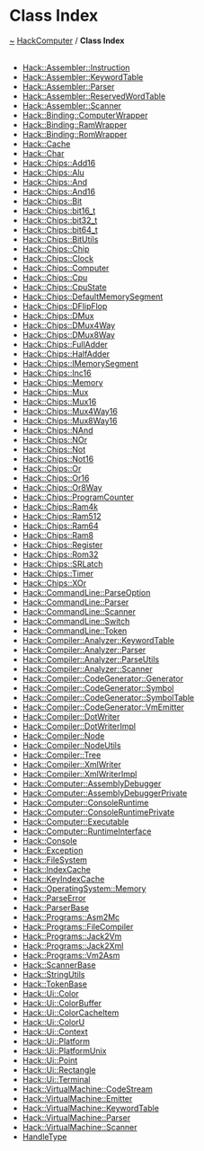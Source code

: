 <a id="class-index"></a>
<h1>Class Index</h1>
<a href="https://github.com/CharlesCarley/HackComputer#~">~</a>
<a href="index.md#index">HackComputer</a>
<span class="inline-text">/</span>
<span class="bold-text"><b>Class Index</b></span>
<br/>
<br/>
<ul>
<li><a href="classHack_1_1Assembler_1_1Instruction.md#instruction">Hack::Assembler::Instruction</a>
</li>
<li><a href="structHack_1_1Assembler_1_1KeywordTable.md#keywordtable">Hack::Assembler::KeywordTable</a>
</li>
<li><a href="classHack_1_1Assembler_1_1Parser.md#parser">Hack::Assembler::Parser</a>
</li>
<li><a href="structHack_1_1Assembler_1_1ReservedWordTable.md#reservedwordtable">Hack::Assembler::ReservedWordTable</a>
</li>
<li><a href="classHack_1_1Assembler_1_1Scanner.md#scanner">Hack::Assembler::Scanner</a>
</li>
<li><a href="classHack_1_1Binding_1_1ComputerWrapper.md#computerwrapper">Hack::Binding::ComputerWrapper</a>
</li>
<li><a href="classHack_1_1Binding_1_1RamWrapper.md#ramwrapper">Hack::Binding::RamWrapper</a>
</li>
<li><a href="classHack_1_1Binding_1_1RomWrapper.md#romwrapper">Hack::Binding::RomWrapper</a>
</li>
<li><a href="classHack_1_1Cache.md#cache">Hack::Cache</a>
</li>
<li><a href="classHack_1_1Char.md#char">Hack::Char</a>
</li>
<li><a href="classHack_1_1Chips_1_1Add16.md#add16">Hack::Chips::Add16</a>
</li>
<li><a href="classHack_1_1Chips_1_1Alu.md#alu">Hack::Chips::Alu</a>
</li>
<li><a href="classHack_1_1Chips_1_1And.md#and">Hack::Chips::And</a>
</li>
<li><a href="classHack_1_1Chips_1_1And16.md#and16">Hack::Chips::And16</a>
</li>
<li><a href="classHack_1_1Chips_1_1Bit.md#bit">Hack::Chips::Bit</a>
</li>
<li><a href="unionHack_1_1Chips_1_1bit16__t.md#bit16_t">Hack::Chips::bit16_t</a>
</li>
<li><a href="unionHack_1_1Chips_1_1bit32__t.md#bit32_t">Hack::Chips::bit32_t</a>
</li>
<li><a href="unionHack_1_1Chips_1_1bit64__t.md#bit64_t">Hack::Chips::bit64_t</a>
</li>
<li><a href="classHack_1_1Chips_1_1BitUtils.md#bitutils">Hack::Chips::BitUtils</a>
</li>
<li><a href="classHack_1_1Chips_1_1Chip.md#chip">Hack::Chips::Chip</a>
</li>
<li><a href="classHack_1_1Chips_1_1Clock.md#clock">Hack::Chips::Clock</a>
</li>
<li><a href="classHack_1_1Chips_1_1Computer.md#computer">Hack::Chips::Computer</a>
</li>
<li><a href="classHack_1_1Chips_1_1Cpu.md#cpu">Hack::Chips::Cpu</a>
</li>
<li><a href="structHack_1_1Chips_1_1CpuState.md#cpustate">Hack::Chips::CpuState</a>
</li>
<li><a href="classHack_1_1Chips_1_1DefaultMemorySegment.md#defaultmemorysegment">Hack::Chips::DefaultMemorySegment</a>
</li>
<li><a href="classHack_1_1Chips_1_1DFlipFlop.md#dflipflop">Hack::Chips::DFlipFlop</a>
</li>
<li><a href="classHack_1_1Chips_1_1DMux.md#dmux">Hack::Chips::DMux</a>
</li>
<li><a href="classHack_1_1Chips_1_1DMux4Way.md#dmux4way">Hack::Chips::DMux4Way</a>
</li>
<li><a href="classHack_1_1Chips_1_1DMux8Way.md#dmux8way">Hack::Chips::DMux8Way</a>
</li>
<li><a href="classHack_1_1Chips_1_1FullAdder.md#fulladder">Hack::Chips::FullAdder</a>
</li>
<li><a href="classHack_1_1Chips_1_1HalfAdder.md#halfadder">Hack::Chips::HalfAdder</a>
</li>
<li><a href="classHack_1_1Chips_1_1IMemorySegment.md#imemorysegment">Hack::Chips::IMemorySegment</a>
</li>
<li><a href="classHack_1_1Chips_1_1Inc16.md#inc16">Hack::Chips::Inc16</a>
</li>
<li><a href="classHack_1_1Chips_1_1Memory.md#memory">Hack::Chips::Memory</a>
</li>
<li><a href="classHack_1_1Chips_1_1Mux.md#mux">Hack::Chips::Mux</a>
</li>
<li><a href="classHack_1_1Chips_1_1Mux16.md#mux16">Hack::Chips::Mux16</a>
</li>
<li><a href="classHack_1_1Chips_1_1Mux4Way16.md#mux4way16">Hack::Chips::Mux4Way16</a>
</li>
<li><a href="classHack_1_1Chips_1_1Mux8Way16.md#mux8way16">Hack::Chips::Mux8Way16</a>
</li>
<li><a href="classHack_1_1Chips_1_1NAnd.md#nand">Hack::Chips::NAnd</a>
</li>
<li><a href="classHack_1_1Chips_1_1NOr.md#nor">Hack::Chips::NOr</a>
</li>
<li><a href="classHack_1_1Chips_1_1Not.md#not">Hack::Chips::Not</a>
</li>
<li><a href="classHack_1_1Chips_1_1Not16.md#not16">Hack::Chips::Not16</a>
</li>
<li><a href="classHack_1_1Chips_1_1Or.md#or">Hack::Chips::Or</a>
</li>
<li><a href="classHack_1_1Chips_1_1Or16.md#or16">Hack::Chips::Or16</a>
</li>
<li><a href="classHack_1_1Chips_1_1Or8Way.md#or8way">Hack::Chips::Or8Way</a>
</li>
<li><a href="classHack_1_1Chips_1_1ProgramCounter.md#programcounter">Hack::Chips::ProgramCounter</a>
</li>
<li><a href="classHack_1_1Chips_1_1Ram4k.md#ram4k">Hack::Chips::Ram4k</a>
</li>
<li><a href="classHack_1_1Chips_1_1Ram512.md#ram512">Hack::Chips::Ram512</a>
</li>
<li><a href="classHack_1_1Chips_1_1Ram64.md#ram64">Hack::Chips::Ram64</a>
</li>
<li><a href="classHack_1_1Chips_1_1Ram8.md#ram8">Hack::Chips::Ram8</a>
</li>
<li><a href="classHack_1_1Chips_1_1Register.md#register">Hack::Chips::Register</a>
</li>
<li><a href="classHack_1_1Chips_1_1Rom32.md#rom32">Hack::Chips::Rom32</a>
</li>
<li><a href="classHack_1_1Chips_1_1SRLatch.md#srlatch">Hack::Chips::SRLatch</a>
</li>
<li><a href="classHack_1_1Chips_1_1Timer.md#timer">Hack::Chips::Timer</a>
</li>
<li><a href="classHack_1_1Chips_1_1XOr.md#xor">Hack::Chips::XOr</a>
</li>
<li><a href="classHack_1_1CommandLine_1_1ParseOption.md#parseoption">Hack::CommandLine::ParseOption</a>
</li>
<li><a href="classHack_1_1CommandLine_1_1Parser.md#parser">Hack::CommandLine::Parser</a>
</li>
<li><a href="classHack_1_1CommandLine_1_1Scanner.md#scanner">Hack::CommandLine::Scanner</a>
</li>
<li><a href="structHack_1_1CommandLine_1_1Switch.md#switch">Hack::CommandLine::Switch</a>
</li>
<li><a href="classHack_1_1CommandLine_1_1Token.md#token">Hack::CommandLine::Token</a>
</li>
<li><a href="structHack_1_1Compiler_1_1Analyzer_1_1KeywordTable.md#keywordtable">Hack::Compiler::Analyzer::KeywordTable</a>
</li>
<li><a href="classHack_1_1Compiler_1_1Analyzer_1_1Parser.md#parser">Hack::Compiler::Analyzer::Parser</a>
</li>
<li><a href="classHack_1_1Compiler_1_1Analyzer_1_1ParseUtils.md#parseutils">Hack::Compiler::Analyzer::ParseUtils</a>
</li>
<li><a href="classHack_1_1Compiler_1_1Analyzer_1_1Scanner.md#scanner">Hack::Compiler::Analyzer::Scanner</a>
</li>
<li><a href="classHack_1_1Compiler_1_1CodeGenerator_1_1Generator.md#generator">Hack::Compiler::CodeGenerator::Generator</a>
</li>
<li><a href="classHack_1_1Compiler_1_1CodeGenerator_1_1Symbol.md#symbol">Hack::Compiler::CodeGenerator::Symbol</a>
</li>
<li><a href="classHack_1_1Compiler_1_1CodeGenerator_1_1SymbolTable.md#symboltable">Hack::Compiler::CodeGenerator::SymbolTable</a>
</li>
<li><a href="classHack_1_1Compiler_1_1CodeGenerator_1_1VmEmitter.md#vmemitter">Hack::Compiler::CodeGenerator::VmEmitter</a>
</li>
<li><a href="classHack_1_1Compiler_1_1DotWriter.md#dotwriter">Hack::Compiler::DotWriter</a>
</li>
<li><a href="classHack_1_1Compiler_1_1DotWriterImpl.md#dotwriterimpl">Hack::Compiler::DotWriterImpl</a>
</li>
<li><a href="classHack_1_1Compiler_1_1Node.md#node">Hack::Compiler::Node</a>
</li>
<li><a href="classHack_1_1Compiler_1_1NodeUtils.md#nodeutils">Hack::Compiler::NodeUtils</a>
</li>
<li><a href="classHack_1_1Compiler_1_1Tree.md#tree">Hack::Compiler::Tree</a>
</li>
<li><a href="classHack_1_1Compiler_1_1XmlWriter.md#xmlwriter">Hack::Compiler::XmlWriter</a>
</li>
<li><a href="classHack_1_1Compiler_1_1XmlWriterImpl.md#xmlwriterimpl">Hack::Compiler::XmlWriterImpl</a>
</li>
<li><a href="classHack_1_1Computer_1_1AssemblyDebugger.md#assemblydebugger">Hack::Computer::AssemblyDebugger</a>
</li>
<li><a href="classHack_1_1Computer_1_1AssemblyDebuggerPrivate.md#assemblydebuggerprivate">Hack::Computer::AssemblyDebuggerPrivate</a>
</li>
<li><a href="classHack_1_1Computer_1_1ConsoleRuntime.md#consoleruntime">Hack::Computer::ConsoleRuntime</a>
</li>
<li><a href="classHack_1_1Computer_1_1ConsoleRuntimePrivate.md#consoleruntimeprivate">Hack::Computer::ConsoleRuntimePrivate</a>
</li>
<li><a href="classHack_1_1Computer_1_1Executable.md#executable">Hack::Computer::Executable</a>
</li>
<li><a href="classHack_1_1Computer_1_1RuntimeInterface.md#runtimeinterface">Hack::Computer::RuntimeInterface</a>
</li>
<li><a href="classHack_1_1Console.md#console">Hack::Console</a>
</li>
<li><a href="classHack_1_1Exception.md#exception">Hack::Exception</a>
</li>
<li><a href="classHack_1_1FileSystem.md#filesystem">Hack::FileSystem</a>
</li>
<li><a href="classHack_1_1IndexCache.md#indexcache">Hack::IndexCache</a>
</li>
<li><a href="classHack_1_1KeyIndexCache.md#keyindexcache">Hack::KeyIndexCache</a>
</li>
<li><a href="classHack_1_1OperatingSystem_1_1Memory.md#memory">Hack::OperatingSystem::Memory</a>
</li>
<li><a href="classHack_1_1ParseError.md#parseerror">Hack::ParseError</a>
</li>
<li><a href="classHack_1_1ParserBase.md#parserbase">Hack::ParserBase</a>
</li>
<li><a href="classHack_1_1Programs_1_1Asm2Mc.md#asm2mc">Hack::Programs::Asm2Mc</a>
</li>
<li><a href="classHack_1_1Programs_1_1FileCompiler.md#filecompiler">Hack::Programs::FileCompiler</a>
</li>
<li><a href="classHack_1_1Programs_1_1Jack2Vm.md#jack2vm">Hack::Programs::Jack2Vm</a>
</li>
<li><a href="classHack_1_1Programs_1_1Jack2Xml.md#jack2xml">Hack::Programs::Jack2Xml</a>
</li>
<li><a href="classHack_1_1Programs_1_1Vm2Asm.md#vm2asm">Hack::Programs::Vm2Asm</a>
</li>
<li><a href="classHack_1_1ScannerBase.md#scannerbase">Hack::ScannerBase</a>
</li>
<li><a href="classHack_1_1StringUtils.md#stringutils">Hack::StringUtils</a>
</li>
<li><a href="classHack_1_1TokenBase.md#tokenbase">Hack::TokenBase</a>
</li>
<li><a href="classHack_1_1Ui_1_1Color.md#color">Hack::Ui::Color</a>
</li>
<li><a href="unionHack_1_1Ui_1_1ColorBuffer.md#colorbuffer">Hack::Ui::ColorBuffer</a>
</li>
<li><a href="classHack_1_1Ui_1_1ColorCacheItem.md#colorcacheitem">Hack::Ui::ColorCacheItem</a>
</li>
<li><a href="unionHack_1_1Ui_1_1ColorU.md#coloru">Hack::Ui::ColorU</a>
</li>
<li><a href="classHack_1_1Ui_1_1Context.md#context">Hack::Ui::Context</a>
</li>
<li><a href="classHack_1_1Ui_1_1Platform.md#platform">Hack::Ui::Platform</a>
</li>
<li><a href="classHack_1_1Ui_1_1PlatformUnix.md#platformunix">Hack::Ui::PlatformUnix</a>
</li>
<li><a href="classHack_1_1Ui_1_1Point.md#point">Hack::Ui::Point</a>
</li>
<li><a href="classHack_1_1Ui_1_1Rectangle.md#rectangle">Hack::Ui::Rectangle</a>
</li>
<li><a href="classHack_1_1Ui_1_1Terminal.md#terminal">Hack::Ui::Terminal</a>
</li>
<li><a href="classHack_1_1VirtualMachine_1_1CodeStream.md#codestream">Hack::VirtualMachine::CodeStream</a>
</li>
<li><a href="classHack_1_1VirtualMachine_1_1Emitter.md#emitter">Hack::VirtualMachine::Emitter</a>
</li>
<li><a href="structHack_1_1VirtualMachine_1_1KeywordTable.md#keywordtable">Hack::VirtualMachine::KeywordTable</a>
</li>
<li><a href="classHack_1_1VirtualMachine_1_1Parser.md#parser">Hack::VirtualMachine::Parser</a>
</li>
<li><a href="classHack_1_1VirtualMachine_1_1Scanner.md#scanner">Hack::VirtualMachine::Scanner</a>
</li>
<li><a href="structHandleType.md#handletype">HandleType</a>
</li>
</ul>
</div>
</div>
</body>
</html>
